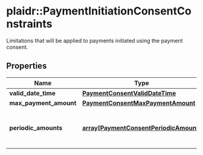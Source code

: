 # plaidr::PaymentInitiationConsentConstraints

Limitations that will be applied to payments initiated using the payment consent.

## Properties
Name | Type | Description | Notes
------------ | ------------- | ------------- | -------------
**valid_date_time** | [**PaymentConsentValidDateTime**](PaymentConsentValidDateTime.md) |  | [optional] 
**max_payment_amount** | [**PaymentConsentMaxPaymentAmount**](PaymentConsentMaxPaymentAmount.md) |  | 
**periodic_amounts** | [**array[PaymentConsentPeriodicAmount]**](PaymentConsentPeriodicAmount.md) | A list of amount limitations per period of time. | 


